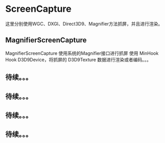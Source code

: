 # ScreenCapture

这里分别使用WGC、DXGI、Direct3D9、Magnifier方法抓屏，并且进行渲染。

## MagnifierScreenCapture
MagnifierScreenCapture 使用系统的Magnifier接口进行抓屏
使用 MinHook Hook D3D9Device，将抓屏的 D3D9Texture 数据进行渲染或者编码。。。

## 待续。。。

## 待续。。。

## 待续。。。

## 待续。。。
 
